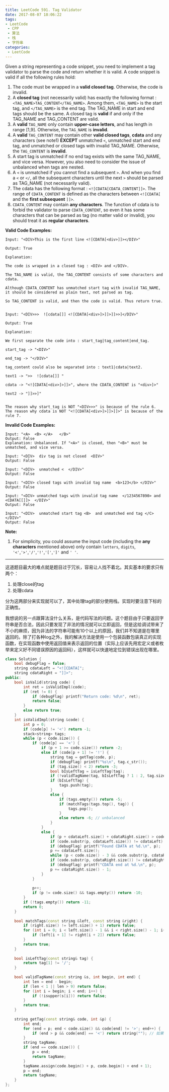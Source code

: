 ```yaml
---
title: LeetCode 591. Tag Validator
date: 2017-08-07 18:06:22
tags:
- LeetCode
 - CPP
 - 算法
 - 栈
 - 字符串
categories:
 - LeetCode
---
```


Given a string representing a code snippet, you need to implement a tag validator to parse the code and return whether it is valid. A code snippet is valid if all the following rules hold:

1. The code must be wrapped in a **valid closed tag**. Otherwise, the code is invalid.
2. A **closed tag** (not necessarily valid) has exactly the following format : `<TAG_NAME>TAG_CONTENT</TAG_NAME>`. Among them, `<TAG_NAME>` is the start tag, and `</TAG_NAME>` is the end tag. The TAG_NAME in start and end tags should be the same. A closed tag is **valid** if and only if the TAG_NAME and TAG_CONTENT are valid.
3. A **valid** `TAG_NAME` only contain **upper-case letters**, and has length in range [1,9]. Otherwise, the `TAG_NAME` is **invalid**.
4. A **valid** `TAG_CONTENT` may contain other **valid closed tags**, **cdata** and any characters (see note1) **EXCEPT** unmatched `<`, unmatched start and end tag, and unmatched or closed tags with invalid TAG_NAME. Otherwise, the `TAG_CONTENT` is **invalid**.
5. A start tag is unmatched if no end tag exists with the same TAG_NAME, and vice versa. However, you also need to consider the issue of unbalanced when tags are nested.
6. A `<` is unmatched if you cannot find a subsequent `>`. And when you find a `<` or `</`, all the subsequent characters until the next `>` should be parsed as TAG_NAME (not necessarily valid).
7. The cdata has the following format : `<![CDATA[CDATA_CONTENT]]>`. The range of `CDATA_CONTENT` is defined as the characters between `<![CDATA[` and the **first subsequent** `]]>`.
8. `CDATA_CONTENT` may contain **any characters**. The function of cdata is to forbid the validator to parse `CDATA_CONTENT`, so even it has some characters that can be parsed as tag (no matter valid or invalid), you should treat it as **regular characters**.

**Valid Code Examples:**

```
Input: "<DIV>This is the first line <![CDATA[<div>]]></DIV>"

Output: True

Explanation: 

The code is wrapped in a closed tag : <DIV> and </DIV>. 

The TAG_NAME is valid, the TAG_CONTENT consists of some characters and cdata. 

Although CDATA_CONTENT has unmatched start tag with invalid TAG_NAME, it should be considered as plain text, not parsed as tag.

So TAG_CONTENT is valid, and then the code is valid. Thus return true.


Input: "<DIV>>>  ![cdata[]] <![CDATA[<div>]>]]>]]>>]</DIV>"

Output: True

Explanation:

We first separate the code into : start_tag|tag_content|end_tag.

start_tag -> "<DIV>"

end_tag -> "</DIV>"

tag_content could also be separated into : text1|cdata|text2.

text1 -> ">>  ![cdata[]] "

cdata -> "<![CDATA[<div>]>]]>", where the CDATA_CONTENT is "<div>]>"

text2 -> "]]>>]"


The reason why start_tag is NOT "<DIV>>>" is because of the rule 6.
The reason why cdata is NOT "<![CDATA[<div>]>]]>]]>" is because of the rule 7.

```

**Invalid Code Examples:**

```
Input: "<A>  <B> </A>   </B>"
Output: False
Explanation: Unbalanced. If "<A>" is closed, then "<B>" must be unmatched, and vice versa.

Input: "<DIV>  div tag is not closed  <DIV>"
Output: False

Input: "<DIV>  unmatched <  </DIV>"
Output: False

Input: "<DIV> closed tags with invalid tag name  <b>123</b> </DIV>"
Output: False

Input: "<DIV> unmatched tags with invalid tag name  </1234567890> and <CDATA[[]]>  </DIV>"
Output: False

Input: "<DIV>  unmatched start tag <B>  and unmatched end tag </C>  </DIV>"
Output: False

```

**Note:**

1. For simplicity, you could assume the input code (including the **any characters** mentioned above) only contain `letters`, `digits`, `'<'`,`'>'`,`'/'`,`'!'`,`'['`,`']'` and `' '`.

<!-- more -->

-----------------

这道题目最大的难点就是题目过于冗长，容易让人找不着北。其实基本的要求只有两个：

1. 处理close的tag
2. 处理cdata

分为这两部分来实现就可以了，其中处理tag的部分使用栈。实现时要注意下标的正确性。

我想说的另一点跟算法没什么关系，是代码写法的问题。这个题目由于只要返回字符串是否合法，因此只要发现了非法的情况就可以立即返回，但是这给调试带来了不小的麻烦，因为非法的字符串可能有10个以上的原因，我们并不知道是在哪里返回的。除了打各种log之外，我的解决方法是使用一个包装函数包装真正的实现函数，在实现函数中使用返回值来表示返回的位置（实际上应该先用宏定义或者枚举来定义好不同错误原因的返回码），这样就可以快速地定位到错误出现在哪里。

```cpp
class Solution {
    bool debugFlag = false;
    string cdataLeft = "<![CDATA[";
    string cdataRight = "]]>";
public:
    bool isValid(string code) {
        int ret = isValidImpl(code);
        if (ret != 0) {
            if (debugFlag) printf("Return code: %d\n", ret);
            return false;
        }
        else return true;
    }
    int isValidImpl(string &code) {
        int p = 0;
        if (code[p] != '<') return -1;
        stack<string> tags;
        while (p < code.size()) {
            if (code[p] == '<') {
                if (p + 1 >= code.size()) return -2;
                else if (code[p + 1] != '!') {
                    string tag = getTag(code, p);
                    if (debugFlag) printf("%s\n", tag.c_str());
                    if (tag.size() < 2) return -3;
                    bool bIsLeftTag = isLeftTag(tag);
                    if (!validTagName(tag, bIsLeftTag ? 1 : 2, tag.size() - 1)) return -4;
                    if (bIsLeftTag) {
                        tags.push(tag);
                    }
                    else {
                        if (tags.empty()) return -5;
                        if (matchTags(tags.top(), tag)) {
                            tags.pop();
                        }
                        else return -6; // unbalanced
                    }
                }
                else {
                    if (p + cdataLeft.size() + cdataRight.size() > code.size()) return -7;
                    if (code.substr(p, cdataLeft.size()) != cdataLeft) return -8;
                    if (debugFlag) printf("Found CDATA at %d.\n", p);
                    p += cdataLeft.size();
                    while (p < code.size() - 3 && code.substr(p, cdataRight.size()) != cdataRight) p++;
                    if (code.substr(p, cdataRight.size()) != cdataRight) return -9;
                    if (debugFlag) printf("CDATA end at %d.\n", p);
                    p += cdataRight.size() - 1;
                }
            }
            
            p++;
            if (p != code.size() && tags.empty()) return -10;
        }
        if (!tags.empty()) return -11;
        return 0;
    }
    
    bool matchTags(const string &left, const string &right) {
        if (right.size() != left.size() + 1) return false;
        for (int i = 0; i < left.size() - 1 && i < right.size() - 1; i++) {
            if (left[i + 1] != right[i + 2]) return false;
        }
        return true;
    }
    
    bool isLeftTag(const string& tag) {
        return tag[1] != '/';
    }
    
    bool validTagName(const string &s, int begin, int end) {
        int len = end - begin;
        if (len < 1 || len > 9) return false;
        for (int i = begin; i < end; i++) {
            if (!isupper(s[i])) return false;
        }
        return true;
    }
    
    string getTag(const string& code, int &p) {
        int end;
        for (end = p; end < code.size() && code[end] != '>'; end++) {
            if (end > p && code[end] == '<') return string(""); // 如果又出现了<。说明invalid
        }
        string tagName;
        if (end == code.size()) {
            p = end;
            return tagName;
        }
        tagName.assign(code.begin() + p, code.begin() + end + 1);
        p = end;
        return tagName;
    }   
};
```

